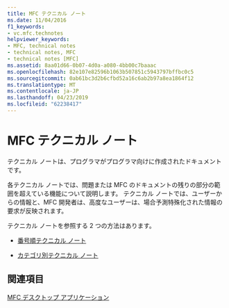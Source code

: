 ```yaml
---
title: MFC テクニカル ノート
ms.date: 11/04/2016
f1_keywords:
- vc.mfc.technotes
helpviewer_keywords:
- MFC, technical notes
- technical notes, MFC
- technical notes [MFC]
ms.assetid: 8aa01d66-0b07-4d0a-a080-4bb00c7baaac
ms.openlocfilehash: 82e107e82596b1063b507851c5943797bffbc0c5
ms.sourcegitcommit: 0ab61bc3d2b6cfbd52a16c6ab2b97a8ea1864f12
ms.translationtype: MT
ms.contentlocale: ja-JP
ms.lasthandoff: 04/23/2019
ms.locfileid: "62238417"
---
```

# <a name="mfc-technical-notes"></a>MFC テクニカル ノート

テクニカル ノートは、プログラマがプログラマ向けに作成されたドキュメントです。

各テクニカル ノートでは、問題または MFC のドキュメントの残りの部分の範囲を超えている機能について説明します。 テクニカル ノートでは、ユーザーからの情報と、MFC 開発者は、高度なユーザーは、場合予測特殊化された情報の要求が反映されます。

テクニカル ノートを参照する 2 つの方法はあります。

- [番号順テクニカル ノート](../mfc/technical-notes-by-number.md)

- [カテゴリ別テクニカル ノート](../mfc/technical-notes-by-category.md)

## <a name="see-also"></a>関連項目

[MFC デスクトップ アプリケーション](../mfc/mfc-desktop-applications.md)
